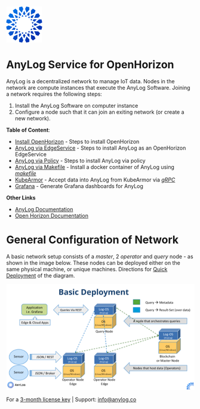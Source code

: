 ![AnyLog Logo](imgs/anylog_logo.png)
# AnyLog Service for  OpenHorizon

AnyLog is a decentralized network to manage IoT data. Nodes in the network are compute instances that execute the AnyLog 
Software. Joining a network requires the following steps:
1. Install the AnyLog Software on computer instance
2. Configure a node such that it can join an exiting network (or create a new network).


**Table of Content**:
* [Install OpenHorizon](OpenHorizon_install.md) - Steps to install OpenHorizon
* [AnyLog via EdgeService](OpenHorizon_EdgeService.md) - Steps to install AnyLog as an OpenHorizon EdgeService
* [AnyLog via Policy](OpenHorizon_policy.md) - Steps to install AnyLog via policy
* [AnyLog via Makefile](docker_makefile/) - Install a docker container of AnyLog using [_makefile_](docker_makefile/Makefile)  
* [KubeArmor](AnyLog_KubeArmor) - Accept data into AnyLog from KubeArmor via [_gRPC_](https://grpc.io/)
* [Grafana](AnyLog_Grafana.md) - Generate Grafana dashboards for AnyLog

**Other Links**
* [AnyLog Documentation](https://github.com/AnyLog-co/documentation)
* [Open Horizon Documentation](https://open-horizon.github.io/)


# General Configuration of Network

A basic network setup consists of a _master_, 2 _operator_  and _query_ node - as shown in the image below. These nodes 
can be deployed either on the same physical machine, or unique machines. Directions for [Quick Deployment](https://github.com/AnyLog-co/documentation/blob/master/deployments/Quick%20Deployment.md)
of the diagram. 

![Demo Diagram](imgs/deployment_diagram.png)


For a [3-month license key](https://anylog.co/download-anylog/) | Support: [info@anylog.co](mailto:info@anylog.co)

 